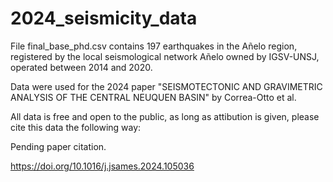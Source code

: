 # 2024_seismicity_data

File final_base_phd.csv contains 197 earthquakes in the Añelo region, registered by the local seismological network Añelo owned by IGSV-UNSJ, operated between 2014 and 2020.

Data were used for the 2024 paper "SEISMOTECTONIC AND GRAVIMETRIC ANALYSIS OF THE CENTRAL NEUQUEN BASIN" by Correa-Otto et al.

All data is free and open to the public, as long as attibution is given, please cite this data the following way:

Pending paper citation.

https://doi.org/10.1016/j.jsames.2024.105036
